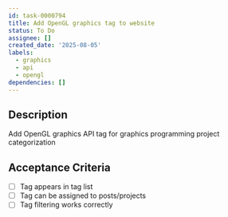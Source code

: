 ```yaml
---
id: task-0000794
title: Add OpenGL graphics tag to website
status: To Do
assignee: []
created_date: '2025-08-05'
labels:
  - graphics
  - api
  - opengl
dependencies: []
---
```


## Description

Add OpenGL graphics API tag for graphics programming project categorization

## Acceptance Criteria

- [ ] Tag appears in tag list
- [ ] Tag can be assigned to posts/projects
- [ ] Tag filtering works correctly
